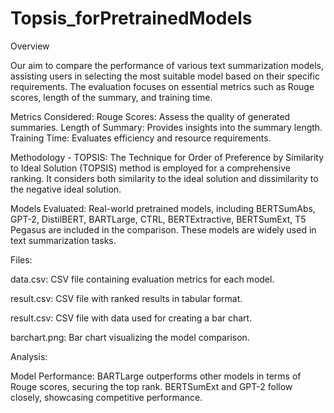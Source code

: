 # Topsis_forPretrainedModels
Overview

Our aim to compare the performance of various text summarization models, assisting users in selecting the most suitable model based on their specific requirements. The evaluation focuses on essential metrics such as Rouge scores, length of the summary, and training time.

Metrics Considered:
Rouge Scores: Assess the quality of generated summaries.
Length of Summary: Provides insights into the summary length.
Training Time: Evaluates efficiency and resource requirements.

Methodology - TOPSIS:
The Technique for Order of Preference by Similarity to Ideal Solution (TOPSIS) method is employed for a comprehensive ranking. It considers both similarity to the ideal solution and dissimilarity to the negative ideal solution.


Models Evaluated:
Real-world pretrained models, including BERTSumAbs, GPT-2, DistilBERT, BARTLarge, CTRL, BERTExtractive, BERTSumExt, T5	
Pegasus are included in the comparison. These models are widely used in text summarization tasks.

Files:

data.csv: CSV file containing evaluation metrics for each model.

result.csv: CSV file with ranked results in tabular format.

result.csv: CSV file with data used for creating a bar chart.

barchart.png: Bar chart visualizing the model comparison.

Analysis:

Model Performance: BARTLarge outperforms other models in terms of Rouge scores, securing the top rank. BERTSumExt and GPT-2 follow closely, showcasing competitive performance. 
